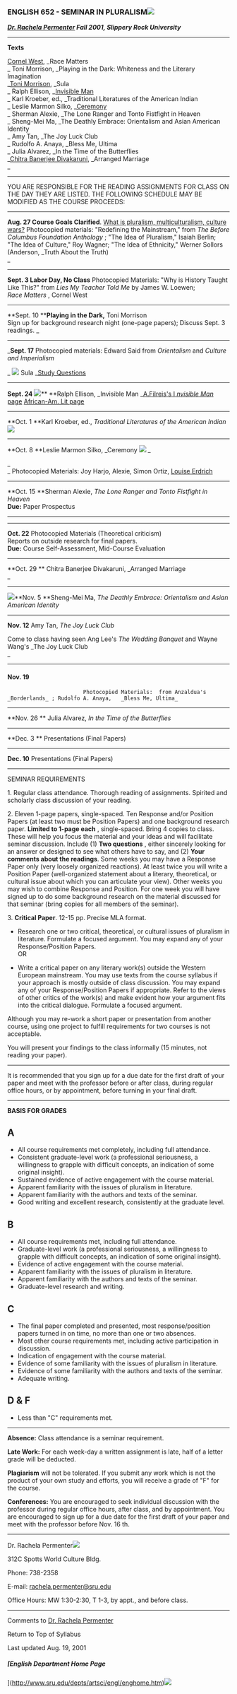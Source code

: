 ### **ENGLISH 652 - SEMINAR IN PLURALISM![](promise.jpg)**

**_[Dr. Rachela Permenter](mailto:rrp@sruvm.sru.edu) Fall 2001, Slippery Rock
University_**

* * *

**Texts**

[Cornel West](http://www.baylor.edu/~Scott_Moore/West_info.html),  _Race
Matters  
_ Toni Morrison,  _Playing in the Dark: Whiteness and the Literary Imagination  
_[Toni
Morrison](http://www.luminarium.org/contemporary/tonimorrison/toni.htm),
_Sula  
_ Ralph Ellison, _[Invisible Man](http://www.levity.com/corduroy/ellison.htm)  
_ Karl Kroeber, ed.,  _Traditional Literatures of the American Indian  
_ Leslie Marmon Silko, _[Ceremony](http://cc.purdue.edu/~njpete/Silko)  
_ Sherman Alexie, _The Lone Ranger and Tonto Fistfight in Heaven  
_ Sheng-Mei Ma, _The Deathly Embrace: Orientalism and Asian American Identity  
_ Amy Tan, _The Joy Luck Club  
_ Rudolfo A. Anaya,  _Bless Me, Ultima  
_ Julia Alvarez, _In the Time of the Butterflies  
_[Chitra Banerjee
Divakaruni](http://www.randomhouse.com/resources/bookgroup/divakaruni_bgc.html),
_Arranged Marriage  
_

* * *

YOU ARE RESPONSIBLE FOR THE READING ASSIGNMENTS FOR CLASS ON THE DAY THEY ARE
LISTED. THE FOLLOWING SCHEDULE MAY BE MODIFIED AS THE COURSE PROCEEDS:

* * *

**Aug. 27 Course Goals Clarified**. [ What is pluralism, multiculturalism,
culture
wars?](http://contemporarylit.about.com/gi/dynamic/offsite.htm?site=http://chronicle.com/indepth/culture/canon.htm)
Photocopied materials: "Redefining the Mainstream," from _The Before Columbus
Foundation Anthology_ ; "The Idea of Pluralism," Isaiah Berlin; "The Idea of
Culture," Roy Wagner; "The Idea of Ethnicity," Werner Sollors (Anderson,
_Truth About the Truth)  
_

* * *

**Sept. 3 Labor Day, No Class**   Photocopied Materials: "Why is History
Taught Like This?" from _Lies My Teacher Told Me_ by James W. Loewen;  
_Race Matters_ , Cornel West

* * *

**Sept. 10   **__Playing in the Dark,__   Toni Morrison  
Sign up for background research night (one-page papers); Discuss Sept. 3
readings. _

* * *

_**Sept. 17**   Photocopied materials: Edward Said from _Orientalism_ and
_Culture and Imperialism_

_                   ![](sula.gif)      Sula            _[Study
Questions](http://www.sru.edu/depts/artsci/engl/rperment/210sula2001.htm)  

* * *

**Sept. 24   ![](file:///C:/MyFiles/images/ellison.gif)****    **Ralph
Ellison, _Invisible Man    _[A.Filreis's I _nvisible Man_
page](http://www.english.upenn.edu/~afilreis/50s/ellison-main.html)
[African-Am. Lit
page](http://afroamlit.about.com/library/bltopten.htm?iam=dpile&terms=%2B%22Invisible+Man%22+%2BRalph+%2BEllison)

* * *

**Oct. 1   **Karl Kroeber, ed.,  _Traditional Literatures of the American
Indian_![](indwomn.gif)

* * *

**Oct. 8   **Leslie Marmon Silko, _Ceremony
![](file:///C:/MyFiles/images/ceremony.gif) _

_  
_ Photocopied Materials: Joy Harjo, Alexie, Simon Ortiz,  [Louise
Erdrich](http://www.english.uiuc.edu/maps/poets/a_f/erdrich/erdrich.htm)

* * *

**Oct. 15   **Sherman Alexie, _The Lone Ranger and Tonto Fistfight in Heaven_  
**Due:** Paper Prospectus

* * *

* * *

**Oct. 22**    Photocopied Materials (Theoretical criticism)  
Reports on outside research for final papers.  
**Due:** Course Self-Assessment, Mid-Course Evaluation

* * *

**Oct. 29  ** Chitra Banerjee Divakaruni, _Arranged Marriage  
_

* * *

![](buddha.gif)**Nov. 5   **Sheng-Mei Ma, _The Deathly Embrace: Orientalism
and Asian American Identity_

* * *

**Nov. 12** Amy Tan, _The Joy Luck Club_

Come to class having seen Ang Lee's _The Wedding Banquet_ and Wayne Wang's
_The Joy Luck Club  
_

* * *

####     Nov. 19  

                            Photocopied Materials:  from Anzaldua's _Borderlands_ ; Rudolfo A. Anaya,   _Bless Me, Ultima_

* * *

**Nov. 26   ** Julia Alvarez, _In the Time of the Butterflies_

* * *

**Dec. 3  **  Presentations (Final Papers)

* * *

**Dec. 10**    Presentations (Final Papers)

* * *

SEMINAR REQUIREMENTS

1\. Regular class attendance. Thorough reading of assignments. Spirited and
scholarly class discussion of your reading.

2\. Eleven 1-page papers, single-spaced. Ten Response and/or Position Papers
(at least two must be Position Papers) and one background research paper.
**Limited to 1-page each** , single-spaced. Bring 4 copies to class. These
will help you focus the material and your ideas and will facilitate seminar
discussion. Include (1) **Two questions** , either sincerely looking for an
answer or designed to see what others have to say, and (2) **Your comments
about the readings**. Some weeks you may have a Response Paper only (very
loosely organized reactions). At least twice you will write a Position Paper
(well-organized statement about a literary, theoretical, or cultural issue
about which you can articulate your view). Other weeks you may wish to combine
Response and Position. For one week you will have signed up to do some
background research on the material discussed for that seminar (bring copies
for all members of the seminar).

3\. **Critical Paper**. 12-15 pp. Precise MLA format.

  * Research one or two critical, theoretical, or cultural issues of pluralism in literature. Formulate a focused argument. You may expand any of your Response/Position Papers.  
OR  

  * Write a critical paper on any literary work(s) outside the Western European mainstream. You may use texts from the course syllabus if your approach is mostly outside of class discussion. You may expand any of your Response/Position Papers if appropriate. Refer to the views of other critics of the work(s) and make evident how your argument fits into the critical dialogue. Formulate a focused argument. 

Although you may re-work a short paper or presentation from another course,
using one project to fulfill requirements for two courses is not acceptable.

You will present your findings to the class informally (15 minutes, not
reading your paper).  
  

* * *

It is recommended that you sign up for a due date for the first draft of your
paper and meet with the professor before or after class, during regular office
hours, or by appointment, before turning in your final draft.

* * *

**BASIS FOR GRADES**

## **A**

  * All course requirements met completely, including full attendance.
  * Consistent graduate-level work (a professional seriousness, a willingness to grapple with difficult concepts, an indication of some original insight).
  * Sustained evidence of active engagement with the course material.
  * Apparent familiarity with the issues of pluralism in literature.
  * Apparent familiarity with the authors and texts of the seminar.
  * Good writing and excellent research, consistently at the graduate level.

## **B**

  * All course requirements met, including full attendance.
  * Graduate-level work (a professional seriousness, a willingness to grapple with difficult concepts, an indication of some original insight).
  * Evidence of active engagement with the course material.
  * Apparent familiarity with the issues of pluralism in literature.
  * Apparent familiarity with the authors and texts of the seminar.
  * Graduate-level research and writing.

## **C**

  * The final paper completed and presented, most response/position papers turned in on time, no more than one or two absences.
  * Most other course requirements met, including active participation in discussion.
  * Indication of engagement with the course material.
  * Evidence of some familiarity with the issues of pluralism in literature.
  * Evidence of some familiarity with the authors and texts of the seminar.
  * Adequate writing.

## **D & F**

  * Less than "C" requirements met.

* * *

**Absence:** Class attendance is a seminar requirement.

**Late Work:** For each week-day a written assignment is late, half of a
letter grade will be deducted.

**Plagiarism** will not be tolerated. If you submit any work which is not the
product of your own study and efforts, you will receive a grade of "F" for the
course.

**Conferences:** You are encouraged to seek individual discussion with the
professor during regular office hours, after class, and by appointment. You
are encouraged to sign up for a due date for the first draft of your paper and
meet with the professor before Nov. 16 th.  
  

* * *

Dr. Rachela Permenter![](dylan.gif)

312C Spotts World Culture Bldg.

Phone: 738-2358

E-mail: rachela.permenter@sru.edu

Office Hours: MW 1:30-2:30, T 1-3, by appt., and before class.

* * *

Comments to [Dr. Rachela Permenter](mailto:rrp@sruvm.sru.edu)

Return to Top of Syllabus

Last updated Aug. 19, 2001

##### [English Department Home Page

](http://www.sru.edu/depts/artsci/engl/enghome.htm)[![](ulogo1.gif)](http://www.sru.edu)

